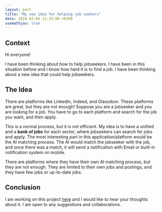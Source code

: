 ```yaml
---
layout: post
title: "My new idea for helping job seekers"
date: 2024-02-04 13:33:00 +0200
usemathjax: true
---
```


## Context

Hi everyone!

I have been thinking about how to help jobseekers. I have been in this situation before and I know how
hard it is to find a job. I have been thinking about a new idea that could help jobseekers.

## The Idea

There are platforms like LinkedIn, Indeed, and Glassdoor. These platforms are great, but they are not
enough! Suppose you are a jobseeker and you are looking for a job. You have to go to each platform and search for the
job you want, and then apply.

This is a normal process, but it is not efficient. My idea is to have a unified and a **bank of jobs** for each sector,
where jobseekers can search for jobs and apply. The most interesting part in this application/platform would be the AI
matching process. The AI would match the jobseeker with the job, and once there was a match, it will send a notification
with Email or built-in notification system on mobile.

There are platforms where they have their own AI matching process, but they are not enough. They are limited
to their own jobs and postings, and they have few jobs or up-to-date jobs.

## Conclusion

I am working on this project [here](https://github.com/Employ-AI/android) and I would like to hear your thoughts about
it. I am open to any suggestions and collaborations.